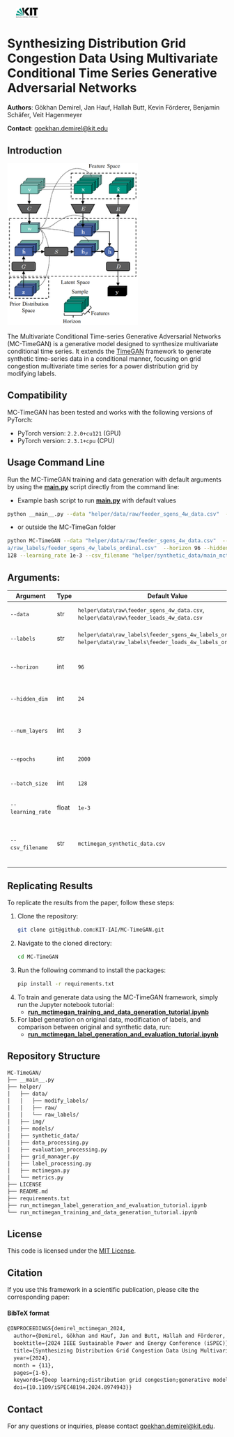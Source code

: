 <p float="left">
    <img src="helper/img/icon_kit.png" width="10%" hspace="20"/> 
</p>

# Synthesizing Distribution Grid Congestion Data Using Multivariate Conditional Time Series Generative Adversarial Networks

**Authors**: Gökhan Demirel, Jan Hauf, Hallah Butt, Kevin Förderer, Benjamin Schäfer, Veit Hagenmeyer

**Contact**: [goekhan.demirel@kit.edu](mailto:goekhan.demirel@kit.edu)

## Introduction

<img src="helper/img/mc_timegan.png" alt="MCTimeGAN Structure" width="300"/>

The Multivariate Conditional Time-series Generative Adversarial Networks (MC-TimeGAN) is a generative model designed to synthesize multivariate conditional time series. It extends the [TimeGAN](https://github.com/jsyoon0823/TimeGAN) framework to generate synthetic time-series data in a conditional manner, focusing on grid congestion multivariate time series for a power distribution grid by modifying labels.

## Compatibility

MC-TimeGAN has been tested and works with the following versions of PyTorch:
- PyTorch version: `2.2.0+cu121` (GPU)
- PyTorch version: `2.3.1+cpu`  (CPU)

## Usage Command Line

Run the MC-TimeGAN training and data generation with default arguments by using the **[__main__.py](__main__.py)** script directly from the command line:
- Example bash script to run **[__main__.py](__main__.py)** with default values
```bash
python __main__.py --data "helper/data/raw/feeder_sgens_4w_data.csv"  --labels "helper/data/raw_labels/feeder_sgens_4w_labels_ordinal.csv"  --horizon 96 --hidden_dim 24 --num_layers 3 --epochs 2000 --batch_size 128 --learning_rate 1e-3 --csv_filename "helper/synthetic_data/main_mctimegan_synthetic_sgen_data.csv"
```
- or outside the MC-TimeGan folder
```bash
python MC-TimeGAN --data "helper/data/raw/feeder_sgens_4w_data.csv"  --labels "helper/dat
a/raw_labels/feeder_sgens_4w_labels_ordinal.csv"  --horizon 96 --hidden_dim 24 --num_layers 3 --epochs 2000 --batch_size 
128 --learning_rate 1e-3 --csv_filename "helper/synthetic_data/main_mctimegan_synthetic_sgen_data.csv"
```

## Arguments:

| Argument                | Type    | Default Value                                         | Help                                  |
|-------------------------|---------|-------------------------------------------------------|---------------------------------------|
| `--data`                | str     | `helper\data\raw\feeder_sgens_4w_data.csv`, `helper\data\raw\feeder_loads_4w_data.csv`          | Path to the data file                 |
| `--labels`              | str     | `helper\data\raw_labels\feeder_sgens_4w_labels_ordinal.csv`, `helper\data\raw_labels\feeder_loads_4w_labels_ordinal.csv` | Path to the labels file               |
| `--horizon`             | int     | `96`                                                  | Horizon for sequence slicing          |
| `--hidden_dim`          | int     | `24`                                                  | Hidden dimension size for the model   |
| `--num_layers`          | int     | `3`                                                   | Number of layers in the model         |
| `--epochs`              | int     | `2000`                                                | Number of training epochs             |
| `--batch_size`          | int     | `128`                                                 | Batch size for training               |
| `--learning_rate`       | float   | `1e-3`                                                | Learning rate for training            |
| `--csv_filename`        | str     | `mctimegan_synthetic_data.csv`                        | Filename for the exported CSV of synthetic data |


## Replicating Results

To replicate the results from the paper, follow these steps:

1. Clone the repository:
    ```bash
    git clone git@github.com:KIT-IAI/MC-TimeGAN.git
    ```
2. Navigate to the cloned directory:
    ```bash
    cd MC-TimeGAN
2. Run the following command to install the packages:
    ```bash
    pip install -r requirements.txt
    ```
4. To train and generate data using the MC-TimeGAN framework, simply run the Jupyter notebook tutorial:
    - **[run_mctimegan_training_and_data_generation_tutorial.ipynb](run_mctimegan_training_and_data_generation_tutorial.ipynb)**
5. For label generation on original data, modification of labels, and comparison between original and synthetic data, run:
    - **[run_mctimegan_label_generation_and_evaluation_tutorial.ipynb](run_mctimegan_label_generation_and_evaluation_tutorial.ipynb)**


## Repository Structure
```plaintext
MC-TimeGAN/
├── __main__.py
├── helper/
│   ├── data/
│   │   ├── modify_labels/
│   │   ├── raw/
│   │   └── raw_labels/
│   ├── img/
│   ├── models/
│   ├── synthetic_data/
│   ├── data_processing.py
│   ├── evaluation_processing.py
│   ├── grid_manager.py
│   ├── label_processing.py
│   ├── mctimegan.py
│   └── metrics.py
├── LICENSE
├── README.md
├── requirements.txt
├── run_mctimegan_label_generation_and_evaluation_tutorial.ipynb
└── run_mctimegan_training_and_data_generation_tutorial.ipynb
```

## License
This code is licensed under the [MIT License](LICENSE).

## Citation 
<!-- If you use this framework or our results in your research, please cite our [paper](https://will be published): -->
If you use this framework in a scientific publication, please cite the corresponding paper:

#### BibTeX format
```tex
@INPROCEEDINGS{demirel_mctimegan_2024,
  author={Demirel, Gökhan and Hauf, Jan and Butt, Hallah and Förderer, Kevin and Schäfer, Benjamin and Hagenmeyer, Veit},
  booktitle={2024 IEEE Sustainable Power and Energy Conference (iSPEC)}, 
  title={Synthesizing Distribution Grid Congestion Data Using Multivariate Conditional Time Series Generative Adversarial Networks}, 
  year={2024},
  month = {11},
  pages={1-6},
  keywords={Deep learning;distribution grid congestion;generative models;multivariate time series;photovoltaic power systems},
  doi={10.1109/iSPEC48194.2024.8974943}}
```

## Contact
For any questions or inquiries, please contact goekhan.demirel@kit.edu.
